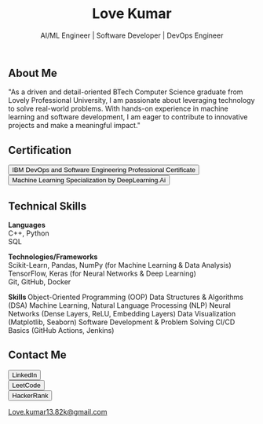 <!---
Lovekumar-Creative/Lovekumar-Creative is a ✨ special ✨ repository because its `README.md` (this file) appears on your GitHub profile.
You can click the Preview link to take a look at your changes.
--->
<body>
    <header>
        <h1>Love Kumar</h1>
        <p>AI/ML Engineer | Software Developer | DevOps Engineer</p>
    </header>
    <section class="about">
        <h2>About Me</h2>
        <p>
            "As a driven and detail-oriented BTech Computer Science graduate from Lovely Professional University, I am passionate about leveraging technology to solve real-world problems. With hands-on experience in machine learning and software development, I am eager to contribute to innovative projects and make a meaningful impact."
        </p>
    </section>
    <section class="Certification">
        <h2>Certification</h2>
        <a href="https://coursera.org/verify/professional-cert/LIRIZYB2AQ55" target="_blank">
            <button>IBM DevOps and Software Engineering Professional Certificate</button>
        </a>
        <br>
        <a href="https://coursera.org/verify/specialization/9IZTA161B3D2" target="_blank">
            <button>Machine Learning Specialization by DeepLearning.Ai</button>
        </a>
    </section>
    <section class="Technical skills">
        <h2>Technical Skills</h2>
        <p>
            <b>
                Languages 
            </b>
            <br>
                C++, Python
            <br>
                SQL
            <br>
        </p>
        <p>
            <b>
                Technologies/Frameworks 
            </b>
            <br>
                Scikit-Learn, Pandas, NumPy (for Machine Learning & Data Analysis)
            <br>
                TensorFlow, Keras (for Neural Networks & Deep Learning)
            <br>
                Git, GitHub, Docker
        </p>
        <p>
            <b>
                Skills 
            </b>
                Object-Oriented Programming (OOP)
                Data Structures & Algorithms (DSA)
                Machine Learning, Natural Language Processing (NLP)
                Neural Networks (Dense Layers, ReLU, Embedding Layers)
                Data Visualization (Matplotlib, Seaborn)
                Software Development & Problem Solving
                CI/CD Basics (GitHub Actions, Jenkins)
        </p>
    <section class="links">
        <h2>Contact Me</h2>
        <a href="https://www.linkedin.com/in/love-kumar-b30778258/" target="_blank">
            <button>LinkedIn</button>
        </a>
        <br>
        <a href="https://leetcode.com/u/Lovekumar-Creative/" target="_blank">
            <button>LeetCode</button>
        </a>
        <br>
        <a href="https://www.hackerrank.com/profile/lovechaudhary941" target="_blank">
            <button>HackerRank</button>
        </a> 
        <br>
    </section>
    <footer>
        <p><a href="mailto:Love.kumar13.82k@gmail.com">Love.kumar13.82k@gmail.com</a></p>
    </footer>
</body>
</html>
